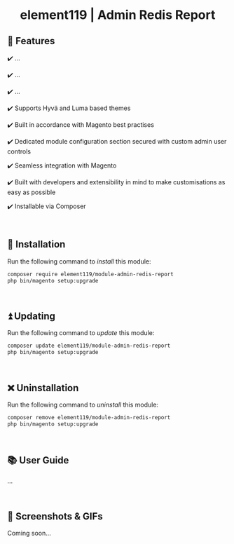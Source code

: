 <div align="center">

<!-- Module Image Here -->

</div>

<h1 align="center">element119 | Admin Redis Report</h1>

## 📝 Features
✔️ ...

✔️ ...

✔️ ...

✔️ Supports Hyvä and Luma based themes

✔️ Built in accordance with Magento best practises

✔️ Dedicated module configuration section secured with custom admin user controls

✔️ Seamless integration with Magento

✔️ Built with developers and extensibility in mind to make customisations as easy as possible

✔️ Installable via Composer

<br/>

## 🔌 Installation
Run the following command to *install* this module:
```bash
composer require element119/module-admin-redis-report
php bin/magento setup:upgrade
```

<br/>

## ⏫ Updating
Run the following command to *update* this module:
```bash
composer update element119/module-admin-redis-report
php bin/magento setup:upgrade
```

<br/>

## ❌ Uninstallation
Run the following command to *uninstall* this module:
```bash
composer remove element119/module-admin-redis-report
php bin/magento setup:upgrade
```

<br/>

## 📚 User Guide
...

<br>

## 📸 Screenshots & GIFs
Coming soon...

